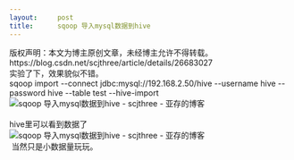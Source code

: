 ```yaml
---
layout:     post
title:      sqoop 导入mysql数据到hive
---
```

<div id="article_content" class="article_content clearfix csdn-tracking-statistics" data-pid="blog" data-mod="popu_307" data-dsm="post">
								<div class="article-copyright">
					版权声明：本文为博主原创文章，未经博主允许不得转载。					https://blog.csdn.net/scjthree/article/details/26683027				</div>
								            <link rel="stylesheet" href="https://csdnimg.cn/release/phoenix/template/css/ck_htmledit_views-f76675cdea.css">
						<div class="htmledit_views" id="content_views">
                
<div class="bct fc05 fc11 nbw-blog ztag">
<div>实验了下，效果貌似不错。</div>
<div>sqoop import --connect jdbc:mysql://192.168.2.50/hive --username hive --password hive --table test --hive-import</div>
<div><img title="sqoop 导入mysql数据到hive - scjthree - 亚存的博客" alt="sqoop 导入mysql数据到hive - scjthree - 亚存的博客" src="http://img0.ph.126.net/Gq3Ke9fG_Iu-fLji1bZKDQ==/6599299576237641567.png"></div>
 <div>hive里可以看到数据了</div>
<div>
<div><img title="sqoop 导入mysql数据到hive - scjthree - 亚存的博客" alt="sqoop 导入mysql数据到hive - scjthree - 亚存的博客" src="http://img1.ph.126.net/iZ-iC9FxNtg2SHu8L8Eg-A==/3218384883809882230.png"></div>
 当然只是小数据量玩玩。</div>
</div>
            </div>
                </div>